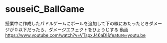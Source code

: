 # souseiC_BallGame

授業中に作成したパドルゲームにボールを追加して下の線にあたったときダメージが０以下だったら、ダメージエフェクトをひょうじする
動画
https://www.youtube.com/watch?v=VTspxJ46aDI&feature=youtu.be
